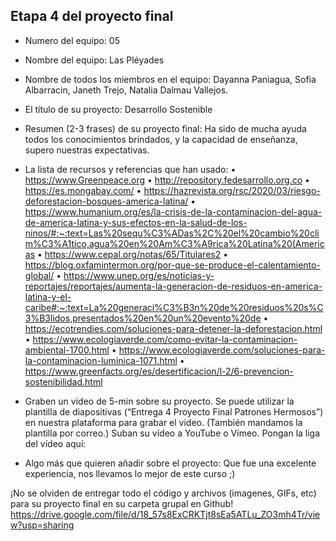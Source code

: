 ## Etapa 4 del proyecto final

- Numero del equipo: 05
- Nombre del equipo: Las Pléyades
- Nombre de todos los miembros en el equipo: Dayanna Paniagua, Sofia Albarracin, Janeth Trejo, Natalia Dalmau Vallejos.
- El título de su proyecto: Desarrollo Sostenible
- Resumen (2-3 frases) de su proyecto final: Ha  sido de mucha ayuda todos los conocimientos brindados, y la capacidad de enseñanza, supero nuestras expectativas.
- La lista de recursos y referencias que han usado: •	https://www.Greenpeace.org 
•	http://repository.fedesarrollo.org.co
•	https://es.mongabay.com/
•	https://hazrevista.org/rsc/2020/03/riesgo-deforestacion-bosques-america-latina/
•	https://www.humanium.org/es/la-crisis-de-la-contaminacion-del-agua-de-america-latina-y-sus-efectos-en-la-salud-de-los-ninos/#:~:text=Las%20sequ%C3%ADas%2C%20el%20cambio%20clim%C3%A1tico,agua%20en%20Am%C3%A9rica%20Latina%20(Americas
•	https://www.cepal.org/notas/65/Titulares2
•	https://blog.oxfamintermon.org/por-que-se-produce-el-calentamiento-global/
•	https://www.unep.org/es/noticias-y-reportajes/reportajes/aumenta-la-generacion-de-residuos-en-america-latina-y-el-caribe#:~:text=La%20generaci%C3%B3n%20de%20residuos%20s%C3%B3lidos,presentados%20en%20un%20evento%20de
•	https://ecotrendies.com/soluciones-para-detener-la-deforestacion.html
•	https://www.ecologiaverde.com/como-evitar-la-contaminacion-ambiental-1700.html
•	https://www.ecologiaverde.com/soluciones-para-la-contaminacion-luminica-1071.html
•	https://www.greenfacts.org/es/desertificacion/l-2/6-prevencion-sostenibilidad.html

- Graben un video de 5-min sobre su proyecto. Se puede utilizar la plantilla de diapositivas (“Entrega 4 Proyecto Final Patrones Hermosos”) en nuestra plataforma para grabar el video. (También mandamos la plantilla por correo.) Suban su vídeo a YouTube o Vimeo. Pongan la liga del vídeo aquí: 
- Algo más que quieren añadir sobre el proyecto: Que fue una excelente experiencia, nos llevamos lo mejor de este curso ;)

¡No se olviden de entregar todo el código y archivos (imagenes, GIFs, etc) para su proyecto final en su carpeta grupal en Github!
https://drive.google.com/file/d/18_57s8ExCRKTjt8sEa5ATLu_ZO3mh4Tr/view?usp=sharing
